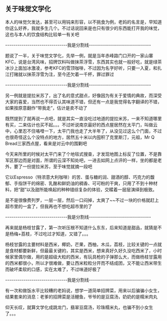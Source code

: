 ## 关于味觉文学化 ##

本人的味觉欠发达，甚至可以用钝来形容，以不挑食为例，老妈的名言是，早知道你这么好养，我就多生几个。不过话说回来是也只有很少的东西能打开我的味觉，这也与本人的饮食结构比较单一有关吧

 

-------------------------------我是分割线-------------------------------

 

题说了一半，关于味觉文学化，先举一例，就是当年赤峰路门口开的一家山寨KFC，说是台湾风味，招牌饮料叫做抹茶浮雪，东西其实也就一般好吃，就是绿茶冰沙上面加冰激凌，参考KFC的雪顶咖啡，不过因为名字好听，只要一入夏，和扎江打赌就以抹茶浮雪为注，至今还欠着一千杯，罪过罪过

 

-------------------------------我是分割线-------------------------------

 

另一例就是提拉米苏了，出了名的意式甜点，好像因为有关于爱情的典故，而深受大家的喜爱，当然也不得否认其味道不错，但还有一点是我觉得名字翻译的不错，如果按原意翻作“带我走”，估计是卖不动了

 

既然提到了就再说一点吧，就是其实一直没吃过地道的提拉米苏，一来不知道哪里有买，二来估计也买不起。。。不过听说南京最好的西点屋居然在太平门，叫做云中，心里忍不住咯噔一下，太平门我也走了大半年了，从没见过这么个门面，不过也很奇怪这么个没特点的地方，居然五十米以内囤积了克里斯汀，元祖，Mr Q Bread三家西点屋，看来是对云中的围剿吧

 

今天来所里的时候对太平门来了个地毯式搜查，才发现地图上标反了位置，不是靠军区那边而是对面，所谓的云深不知处吧，一进去如网上点评的一样，坐的都是老外，要了一份提拉米苏，至于味觉就摘一段吧

 

它以Espresso（特浓意大利咖啡）的苦、蛋与糖的润、甜酒的醇、巧克力的馥郁、手指饼干的绵密、乳酪和鲜奶油的稠香、可可粉的干爽，只用了不到十种材料，把“甜”以及甜所能唤起的种种错综复杂的体验，交糅着一层层演绎到极致。

 

是不是很像费列罗，一层一层，然后一口闷掉，太爽了~~不过一块的价格就赶上超市里的一盒了，但我再也不想吃超市里的了

-------------------------------我是分割线-------------------------------

 

再来就是杨枝甘露了，第一次听压根不知道什么东东，后来知道是甜品，就猜是不是杨梅+荔枝，不过吃过才知道，又错了。。。

 

杨枝甘露的主要材料是西米，椰奶，芒果，西柚，木瓜，荔枝，比较关键的一点就是食材都要新鲜，但最最关键的，其实是西米，想来真好久好久没吃西米了，小时候家里偶尔做，用的是超级大粒的西米，有玩具枪的子弹那么大，而做杨枝甘露用的西米都很小，所以才很难做，要让西米粒粒分开而不结成团，又不能让西米带生而破坏柔软的口感，实在太难了，不过味道好极了

 

-------------------------------我是分割线-------------------------------

 

有一次和做饭水平比较糟的老妈说，想学一道简单招牌菜，用来以后骗骗小女生，结果套来的消息：老爹的招牌菜是活鲤鱼，爷爷的是豆腐汤，奶奶的是糯米肉丸

 

仰天长叹，就算文学化成跳龙门，翡翠豆腐汤，珍珠糯米丸，也骗不到小女生了。。。